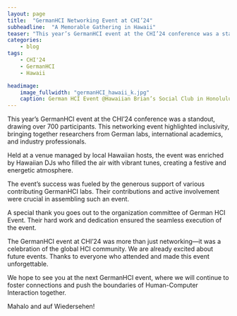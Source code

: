 ```yaml
---
layout: page
title:  "GermanHCI Networking Event at CHI’24"
subheadline:  "A Memorable Gathering in Hawaii"
teaser: "This year’s GermanHCI event at the CHI’24 conference was a standout, drawing over 700 participants."
categories:
    - blog
tags:
    - CHI'24
    - GermanHCI
    - Hawaii

headimage:
    image_fullwidth: "germanHCI_hawaii_k.jpg"
    caption: German HCI Event @Hawaiian Brian’s Social Club in Honolulu, Hawaii (📷 ©Chris Krauter)
---
```

This year’s GermanHCI event at the CHI’24 conference was a standout, drawing over 700 participants. This networking event highlighted inclusivity, bringing together researchers from German labs, international academics, and industry professionals.

Held at a venue managed by local Hawaiian hosts, the event was enriched by Hawaiian DJs who filled the air with vibrant tunes, creating a festive and energetic atmosphere.

The event’s success was fueled by the generous support of various contributing GermanHCI labs. Their contributions and active involvement were crucial in assembling such an event.

A special thank you goes out to the organization committee of German HCI Event. Their hard work and dedication ensured the seamless execution of the event.

The GermanHCI event at CHI’24 was more than just networking—it was a celebration of the global HCI community. We are already excited about future events. Thanks to everyone who attended and made this event unforgettable.

We hope to see you at the next GermanHCI event, where we will continue to foster connections and push the boundaries of Human-Computer Interaction together.

Mahalo and auf Wiedersehen!